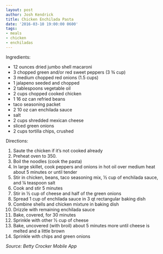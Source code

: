 ```yaml
---
layout: post
author: Josh Kendrick
title: Chicken Enchilada Pasta
date: '2016-03-10 19:00:00 0600'
tags:
- meals
- chicken
- enchiladas
---
```


Ingredients:
* 12 ounces dried jumbo shell macaroni
* 3 chopped green and/or red sweet peppers (3 ¾ cup)
* 3 medium chopped red onions (1.5 cups)
* 1 jalapeno seeded and chopped
* 2 tablespoons vegetable oil
* 2 cups chopped cooked chicken
* 1 16 oz can refried beans
* taco seasoning packet
* 2 10 oz can enchilada sauce
* salt
* 2 cups shredded mexican cheese
* sliced green onions
* 2 cups tortilla chips, crushed

Directions:
1. Saute the chicken if it’s not cooked already
2. Preheat oven to 350.
3. Boil the noodles (cook the pasta)
4. In large skillet, cook peppers and onions in hot oil over medium heat about 5 minutes or until tender
5. Stir in chicken, beans, taco seasoning mix, ½ cup of enchilada sauce, and ¼ teaspoon salt
6. Cook and stir 5 minutes
7. Stir in ½ cup of cheese and half of the green onions
8. Spread 1 cup of enchilada sauce in 3 qt rectangular baking dish
9. Combine shells and chicken mixture in baking dish
10. Drizzle with remaining enchilada sauce
11. Bake, covered, for 30 minutes
12. Sprinkle with other ½ cup of cheese
13. Bake, uncovered (with broil) about 5 minutes more until cheese is melted and a little brown
14. Sprinkle with chips and green onions

*Source: Betty Crocker Mobile App*